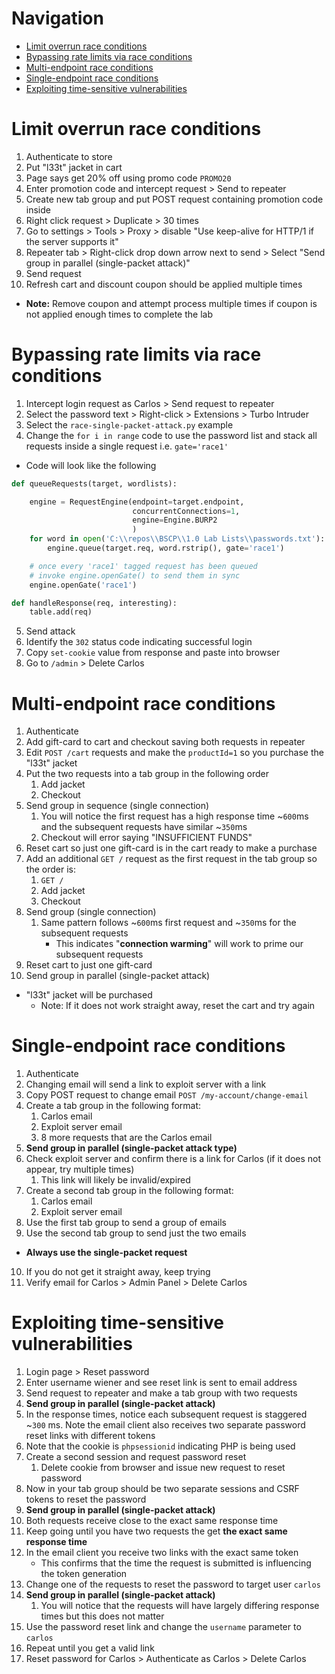 # Navigation
- [Limit overrun race conditions](#limit-overrun-race-conditions)
- [Bypassing rate limits via race conditions](#bypassing-rate-limits-via-race-conditions)
- [Multi-endpoint race conditions](#multi-endpoint-race-conditions)
- [Single-endpoint race conditions](#single-endpoint-race-conditions)
- [Exploiting time-sensitive vulnerabilities](#exploiting-time-sensitive-vulnerabilities)
# Limit overrun race conditions
1. Authenticate to store
2. Put "l33t" jacket in cart
3. Page says get 20% off using promo code `PROMO20`
4. Enter promotion code and intercept request > Send to repeater
5. Create new tab group and put POST request containing promotion code inside
6. Right click request > Duplicate > 30 times
7. Go to settings > Tools > Proxy > disable "Use keep-alive for HTTP/1 if the server supports it"
8. Repeater tab > Right-click drop down arrow next to send > Select "Send group in parallel (single-packet attack)"
9. Send request
10. Refresh cart and discount coupon should be applied multiple times
- **Note:** Remove coupon and attempt process multiple times if coupon is not applied enough times to complete the lab
# Bypassing rate limits via race conditions
1. Intercept login request as Carlos > Send request to repeater
2. Select the password text > Right-click > Extensions > Turbo Intruder
3. Select the `race-single-packet-attack.py` example
4. Change the `for i in range` code to use the password list and stack all requests inside a single request i.e. `gate='race1'`
- Code will look like the following
```python
def queueRequests(target, wordlists):

    engine = RequestEngine(endpoint=target.endpoint,
                           concurrentConnections=1,
                           engine=Engine.BURP2
                           )
    for word in open('C:\\repos\\BSCP\\1.0 Lab Lists\\passwords.txt'):
        engine.queue(target.req, word.rstrip(), gate='race1')

    # once every 'race1' tagged request has been queued
    # invoke engine.openGate() to send them in sync
    engine.openGate('race1')

def handleResponse(req, interesting):
    table.add(req)
```
5. Send attack
6. Identify the `302` status code indicating successful login
7. Copy `set-cookie` value from response and paste into browser
8. Go to `/admin` > Delete Carlos
# Multi-endpoint race conditions
1. Authenticate
2. Add gift-card to cart and checkout saving both requests in repeater
3. Edit `POST /cart` requests and make the `productId=1` so you purchase the "l33t" jacket
4. Put the two requests into a tab group in the following order
	1. Add jacket
	2. Checkout
5. Send group in sequence (single connection)
	1. You will notice the first request has a high response time ~`600`ms and the subsequent requests have similar ~`350`ms
	2. Checkout will error saying "INSUFFICIENT FUNDS"
6. Reset cart so just one gift-card is in the cart ready to make a purchase
7. Add an additional `GET /` request as the first request in the tab group so the order is:
	1. `GET /`
	2. Add jacket
	3. Checkout
8. Send group (single connection)
	1. Same pattern follows ~`600`ms first request and ~`350`ms for the subsequent requests
		- This indicates "**connection warming**" will work to prime our subsequent requests
9. Reset cart to just one gift-card
10. Send group in parallel (single-packet attack)
- "l33t" jacket will be purchased
	- Note: If it does not work straight away, reset the cart and try again
# Single-endpoint race conditions
1. Authenticate
2. Changing email will send a link to exploit server with a link
3. Copy POST request to change email `POST /my-account/change-email`
4. Create a tab group in the following format:
	1. Carlos email
	2. Exploit server email
	3. 8 more requests that are the Carlos email
5. **Send group in parallel (single-packet attack type)**
6. Check exploit server and confirm there is a link for Carlos (if it does not appear, try multiple times)
	1. This link will likely be invalid/expired
7. Create a second tab group in the following format:
	1. Carlos email
	2. Exploit server email
8. Use the first tab group to send a group of emails
9. Use the second tab group to send just the two emails
- **Always use the single-packet request**
10. If you do not get it straight away, keep trying
11. Verify email for Carlos > Admin Panel > Delete Carlos
# Exploiting time-sensitive vulnerabilities
1. Login page > Reset password
2. Enter username wiener and see reset link is sent to email address
3. Send request to repeater and make a tab group with two requests
4. **Send group in parallel (single-packet attack)**
5. In the response times, notice each subsequent request is staggered ~`300` ms. Note the email client also receives two separate password reset links with different tokens
6. Note that the cookie is `phpsessionid` indicating PHP is being used
7. Create a second session and request password reset
	1. Delete cookie from browser and issue new request to reset password
8. Now in your tab group should be two separate sessions and CSRF tokens to reset the password
9. **Send group in parallel (single-packet attack)**
10. Both requests receive close to the exact same response time
11. Keep going until you have two requests the get **the exact same response time**
12. In the email client you receive two links with the exact same token
	- This confirms that the time the request is submitted is influencing the token generation
13. Change one of the requests to reset the password to target user `carlos`
14. **Send group in parallel (single-packet attack)**
	1. You will notice that the requests will have largely differing response times but this does not matter
15. Use the password reset link and change the `username` parameter to `carlos`
16. Repeat until you get a valid link
17. Reset password for Carlos > Authenticate as Carlos > Delete Carlos